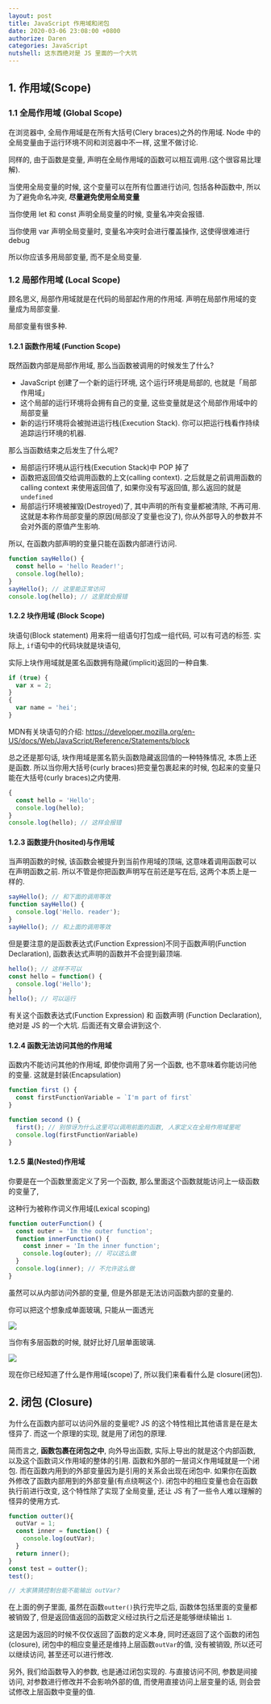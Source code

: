 ```yaml
---
layout: post
title: JavaScript 作用域和闭包
date: 2020-03-06 23:08:00 +0800
authorize: Daren
categories: JavaScript
nutshell: 这东西绝对是 JS 里面的一个大坑
---
```


## 1. 作用域(Scope)

### 1.1 全局作用域 (Global Scope)

在浏览器中, 全局作用域是在所有大括号(Clery braces)之外的作用域. Node 中的全局变量由于运行环境不同和浏览器中不一样, 这里不做讨论. 

同样的, 由于函数是变量, 声明在全局作用域的函数可以相互调用.(这个很容易比理解).

当使用全局变量的时候, 这个变量可以在所有位置进行访问, 包括各种函数中, 所以为了避免命名冲突, **尽量避免使用全局变量** 

当你使用 let 和 const 声明全局变量的时候, 变量名冲突会报错.

当你使用 var 声明全局变量时, 变量名冲突时会进行覆盖操作, 这使得很难进行 debug 

所以你应该多用局部变量, 而不是全局变量.

### 1.2 局部作用域 (Local Scope)

顾名思义, 局部作用域就是在代码的局部起作用的作用域. 声明在局部作用域的变量成为局部变量. 

局部变量有很多种. 

#### 1.2.1 函数作用域 (Function Scope)

既然函数内部是局部作用域, 那么当函数被调用的时候发生了什么?

- JavaScript 创建了一个新的运行环境, 这个运行环境是局部的, 也就是「局部作用域」
- 这个局部的运行环境将会拥有自己的变量, 这些变量就是这个局部作用域中的局部变量
- 新的运行环境将会被抛进运行栈(Execution Stack). 你可以把运行栈看作持续追踪运行环境的机器.

那么当函数结束之后发生了什么呢?

- 局部运行环境从运行栈(Execution Stack)中 POP 掉了
- 函数把返回值交给调用函数的上文(calling context). 之后就是之前调用函数的 calling context 来使用返回值了, 如果你没有写返回值, 那么返回的就是`undefined`
- 局部运行环境被摧毁(Destroyed)了, 其中声明的所有变量都被清除, 不再可用. 这就是本称作局部变量的原因(局部没了变量也没了), 你从外部导入的参数并不会对外面的原值产生影响.

所以, 在函数内部声明的变量只能在函数内部进行访问. 

```javascript
function sayHello() {
  const hello = 'hello Reader!';
  console.log(hello);
}
sayHello(); // 这里能正常访问
console.log(hello); // 这里就会报错
```



#### 1.2.2 块作用域 (Block Scope)

块语句(Block statement) 用来将一组语句打包成一组代码,  可以有可选的标签. 实际上, `if`语句中的代码块就是块语句,

实际上块作用域就是匿名函数拥有隐藏(implicit)返回的一种自集.

```javascript
if (true) {
  var x = 2;
}
{
  var name = 'hei';
}
```

MDN有关块语句的介绍: https://developer.mozilla.org/en-US/docs/Web/JavaScript/Reference/Statements/block

总之还是那句话, 块作用域是匿名箭头函数隐藏返回值的一种特殊情况, 本质上还是函数. 所以当你用大括号(curly braces)把变量包裹起来的时候, 包起来的变量只能在大括号(curly braces)之内使用.

```javascript
{
  const hello = 'Hello';
  console.log(hello);
}
console.log(hello); // 这样会报错
```

#### 1.2.3 函数提升(hosited)与作用域

当声明函数的时候, 该函数会被提升到当前作用域的顶端, 这意味着调用函数可以在声明函数之前. 所以不管是你把函数声明写在前还是写在后, 这两个本质上是一样的.

```javascript
sayHello(); // 和下面的调用等效
function sayHello() {
  console.log('Hello. reader');
}
sayHello(); // 和上面的调用等效
```

但是要注意的是函数表达式(Function Expression)不同于函数声明(Function Declaration), 函数表达式声明的函数并不会提到最顶端.

```javascript
hello(); // 这样不可以
const hello = function() {
  console.log('Hello');
}
hello(); // 可以运行
```

有关这个函数表达式(Function Expression) 和 函数声明 (Function Declaration), 绝对是 JS 的一个大坑. 后面还有文章会讲到这个.

#### 1.2.4 函数无法访问其他的作用域

函数内不能访问其他的作用域, 即使你调用了另一个函数, 也不意味着你能访问他的变量. 这就是封装(Encapsulation)

```javascript
function first () {
  const firstFunctionVariable = `I'm part of first`
}

function second () {
  first(); // 别惊讶为什么这里可以调用前面的函数, 人家定义在全局作用域里呢
  console.log(firstFunctionVariable) 
}
```

#### 1.2.5 巢(Nested)作用域

你要是在一个函数里面定义了另一个函数, 那么里面这个函数就能访问上一级函数的变量了, 

这种行为被称作词义作用域(Lexical scoping)

```javascript
function outerFunction() {
  const outer = 'Im the outer function';
  function innerFunction() {
    const inner = 'Im the inner function';
    console.log(outer); // 可以这么做
  }
  console.log(inner); // 不允许这么做
}
```

虽然可以从内部访问外部的变量, 但是外部是无法访问函数内部的变量的.

你可以把这个想象成单面玻璃, 只能从一面透光

![](https://raw.githubusercontent.com/heidaren0000/blogGallery/master/one-way-glass.png)

当你有多层函数的时候, 就好比好几层单面玻璃.

![](https://raw.githubusercontent.com/heidaren0000/blogGallery/master/glass-layers.png)

现在你已经知道了什么是作用域(scope)了, 所以我们来看看什么是 closure(闭包).

## 2. 闭包 (Closure)

为什么在函数内部可以访问外层的变量呢? JS 的这个特性相比其他语言是在是太怪异了. 而这一个原理的实现, 就是用了闭包的原理.

简而言之, **函数包裹在闭包之中**, 向外导出函数, 实际上导出的就是这个内部函数, 以及这个函数词义作用域的整体的引用. 函数和外部的一层词义作用域就是一个闭包. 而在函数内用到的外部变量因为是引用的关系会出现在闭包中. 如果你在函数外修改了函数内部用到的外部变量(有点绕啊这个). 闭包中的相应变量也会在函数执行前进行改变, 这个特性除了实现了全局变量, 还让 JS 有了一些令人难以理解的怪异的使用方式.

```javascript
function outter(){
  outVar = 1;
  const inner = function() {
    console.log(outVar);
  }
  return inner();
}
const test = outter();
test();

// 大家猜猜控制台能不能输出 outVar?
```

在上面的例子里面, 虽然在函数`outter()`执行完毕之后, 函数体包括里面的变量都被销毁了, 但是返回值返回的函数定义经过执行之后还是能够继续输出 `1`. 

这是因为返回的时候不仅仅返回了函数的定义本身, 同时还返回了这个函数的闭包(closure), 闭包中的相应变量还是维持上层函数`outVar`的值, 没有被销毁, 所以还可以继续访问, 甚至还可以进行修改.

另外, 我们给函数导入的参数, 也是通过闭包实现的. 与直接访问不同, 参数是间接访问, 对参数进行修改并不会影响外部的值, 而使用直接访问上层变量的话, 则会尝试修改上层函数中变量的值.


